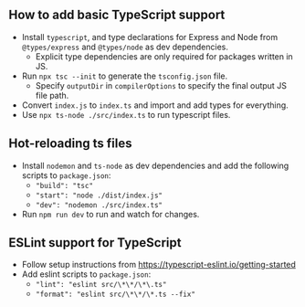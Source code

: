 ## How to add basic TypeScript support

- Install `typescript`, and type declarations for Express and Node from `@types/express` and `@types/node` as dev dependencies.
  - Explicit type dependencies are only required for packages written in JS.
- Run `npx tsc --init` to generate the `tsconfig.json` file.
  - Specify `outputDir` in `compilerOptions` to specify the final output JS file path.
- Convert `index.js` to `index.ts` and import and add types for everything.
- Use `npx ts-node ./src/index.ts` to run typescript files.

## Hot-reloading ts files

- Install `nodemon` and `ts-node` as dev dependencies and add the following scripts to `package.json`:
  - `"build": "tsc"`
  - `"start": "node ./dist/index.js"`
  - `"dev": "nodemon ./src/index.ts"`
- Run `npm run dev` to run and watch for changes.

## ESLint support for TypeScript

- Follow setup instructions from https://typescript-eslint.io/getting-started
- Add eslint scripts to `package.json`:
  - `"lint": "eslint src/\*\*/\*\.ts"`
  - `"format": "eslint src/\*\*/\*.ts --fix"`
